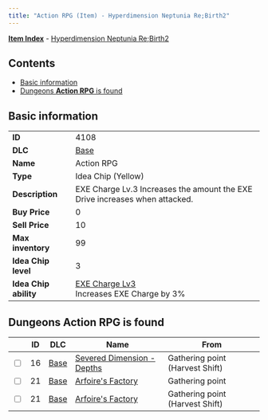 ```yaml
---
title: "Action RPG (Item) - Hyperdimension Neptunia Re;Birth2"
---
```


[**Item Index**](/neptunia/rb2/item/index.html) - [Hyperdimension Neptunia Re;Birth2](/neptunia/rb2)

## Contents

- [Basic information](#basic-information)
- [Dungeons **Action RPG** is found](#dungeons-action-rpg-is-found)

## Basic information

|   |   |
| -- | -- |
| **ID** | 4108 |
| **DLC** | [Base](/neptunia/rb2/dlc/0-base.html) |
| **Name** | Action RPG |
| **Type** | Idea Chip (Yellow) |
| **Description** | EXE Charge Lv.3 Increases the amount the EXE Drive increases when attacked. |
| **Buy Price** | 0 |
| **Sell Price** | 10 |
| **Max inventory** | 99 |
| **Idea Chip level** | 3 |
| **Idea Chip ability** | [EXE Charge Lv3](/neptunia/rb2/ability/0-9507-exe-charge-lv3.html)<br />Increases EXE Charge by 3% |

## Dungeons **Action RPG** is found

|    | ID | DLC | Name | From |
| -- | -- | --- | ---- | ---- |
| <input type="checkbox" id="rb2-dungeon-0-16" class="trackbox" /> | 16 | [Base](/neptunia/rb2/dlc/0-base.html) | [Severed Dimension - Depths](/neptunia/rb2/dungeon/0-16-severed-dimension-depths.html) | Gathering point (Harvest Shift) |
| <input type="checkbox" id="rb2-dungeon-0-21" class="trackbox" /> | 21 | [Base](/neptunia/rb2/dlc/0-base.html) | [Arfoire's Factory](/neptunia/rb2/dungeon/0-21-arfoires-factory.html) | Gathering point |
| <input type="checkbox" id="rb2-dungeon-0-21" class="trackbox" /> | 21 | [Base](/neptunia/rb2/dlc/0-base.html) | [Arfoire's Factory](/neptunia/rb2/dungeon/0-21-arfoires-factory.html) | Gathering point (Harvest Shift) |